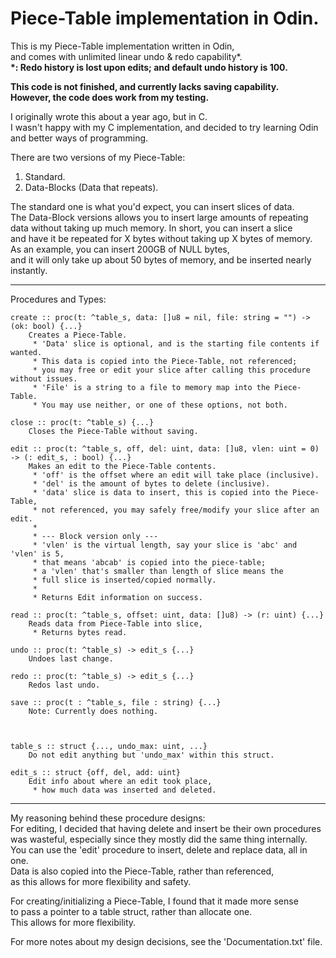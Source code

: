 # Piece-Table implementation in Odin.
This is my Piece-Table implementation written in Odin,\
and comes with unlimited linear undo & redo capability\*.\
**\*: Redo history is lost upon edits;  and default undo history is 100.**

**This code is not finished, and currently lacks saving capability.\
However, the code does work from my testing.**

I originally wrote this about a year ago, but in C.\
I wasn't happy with my C implementation, and decided to try learning Odin\
and better ways of programming.

There are two versions of my Piece-Table:
1. Standard.
2. Data-Blocks (Data that repeats).

The standard one is what you'd expect, you can insert slices of data.\
The Data-Block versions allows you to insert large amounts of repeating\
data without taking up much memory.  In short, you can insert a slice\
and have it be repeated for X bytes without taking up X bytes of memory.\
As an example, you can insert 200GB of NULL bytes,\
and it will only take up about 50 bytes of memory, and be inserted nearly instantly.

---

Procedures and Types:
```text
create :: proc(t: ^table_s, data: []u8 = nil, file: string = "") -> (ok: bool) {...}
    Creates a Piece-Table.
     * 'Data' slice is optional, and is the starting file contents if wanted.
     * This data is copied into the Piece-Table, not referenced;
     * you may free or edit your slice after calling this procedure without issues.
     * 'File' is a string to a file to memory map into the Piece-Table.
     * You may use neither, or one of these options, not both.

close :: proc(t: ^table_s) {...}
    Closes the Piece-Table without saving.

edit :: proc(t: ^table_s, off, del: uint, data: []u8, vlen: uint = 0) -> (: edit_s, : bool) {...}
    Makes an edit to the Piece-Table contents.
     * 'off' is the offset where an edit will take place (inclusive).
     * 'del' is the amount of bytes to delete (inclusive).
     * 'data' slice is data to insert, this is copied into the Piece-Table,
     * not referenced, you may safely free/modify your slice after an edit.
     *
     * --- Block version only ---
     * 'vlen' is the virtual length, say your slice is 'abc' and 'vlen' is 5,
     * that means 'abcab' is copied into the piece-table;
     * a 'vlen' that's smaller than length of slice means the
     * full slice is inserted/copied normally.
     *
     * Returns Edit information on success.

read :: proc(t: ^table_s, offset: uint, data: []u8) -> (r: uint) {...}
    Reads data from Piece-Table into slice,
     * Returns bytes read.

undo :: proc(t: ^table_s) -> edit_s {...}
    Undoes last change.

redo :: proc(t: ^table_s) -> edit_s {...}
    Redos last undo.

save :: proc(t : ^table_s, file : string) {...}
    Note: Currently does nothing.



table_s :: struct {..., undo_max: uint, ...}
    Do not edit anything but 'undo_max' within this struct.

edit_s :: struct {off, del, add: uint}
    Edit info about where an edit took place,
     * how much data was inserted and deleted.

```

---

My reasoning behind these procedure designs:\
For editing, I decided that having delete and insert be their own procedures \
was wasteful, especially since they mostly did the same thing internally.\
You can use the 'edit' procedure to insert, delete and replace data, all in one.\
Data is also copied into the Piece-Table, rather than referenced,\
as this allows for more flexibility and safety.

For creating/initializing a Piece-Table, I found that it made more sense\
to pass a pointer to a table struct, rather than allocate one.\
This allows for more flexibility.

For more notes about my design decisions, see the 'Documentation.txt' file.
